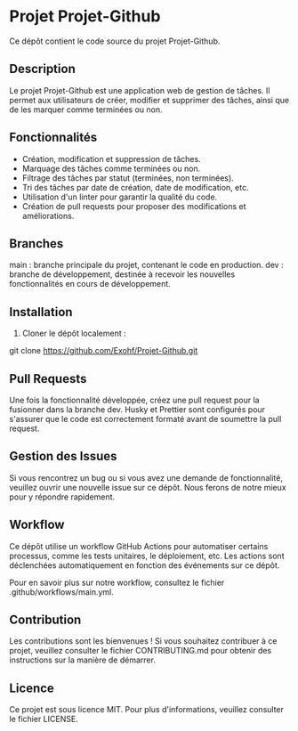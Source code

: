 # Projet Projet-Github

Ce dépôt contient le code source du projet Projet-Github.

## Description

Le projet Projet-Github est une application web de gestion de tâches. Il permet aux utilisateurs de créer, modifier et supprimer des tâches, ainsi que de les marquer comme terminées ou non.

## Fonctionnalités

- Création, modification et suppression de tâches.
- Marquage des tâches comme terminées ou non.
- Filtrage des tâches par statut (terminées, non terminées).
- Tri des tâches par date de création, date de modification, etc.
- Utilisation d'un linter pour garantir la qualité du code.
- Création de pull requests pour proposer des modifications et améliorations.


## Branches
main : branche principale du projet, contenant le code en production.
dev : branche de développement, destinée à recevoir les nouvelles fonctionnalités en cours de développement.

## Installation

1. Cloner le dépôt localement :

git clone https://github.com/Exohf/Projet-Github.git



## Pull Requests
Une fois la fonctionnalité développée, créez une pull request pour la fusionner dans la branche dev. Husky et Prettier sont configurés pour s'assurer que le code est correctement formaté avant de soumettre la pull request.

## Gestion des Issues
Si vous rencontrez un bug ou si vous avez une demande de fonctionnalité, veuillez ouvrir une nouvelle issue sur ce dépôt. Nous ferons de notre mieux pour y répondre rapidement.

## Workflow
Ce dépôt utilise un workflow GitHub Actions pour automatiser certains processus, comme les tests unitaires, le déploiement, etc. Les actions sont déclenchées automatiquement en fonction des événements sur ce dépôt.

Pour en savoir plus sur notre workflow, consultez le fichier .github/workflows/main.yml.

## Contribution
Les contributions sont les bienvenues ! Si vous souhaitez contribuer à ce projet, veuillez consulter le fichier CONTRIBUTING.md pour obtenir des instructions sur la manière de démarrer.

## Licence
Ce projet est sous licence MIT. Pour plus d'informations, veuillez consulter le fichier LICENSE.
